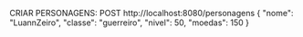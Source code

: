 CRIAR PERSONAGENS: POST http://localhost:8080/personagens
{
        "nome": "LuannZeiro",
        "classe": "guerreiro",
        "nivel": 50,
        "moedas": 150
    }
